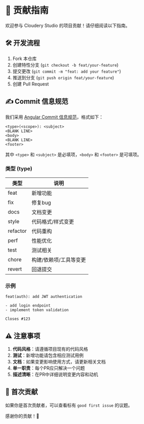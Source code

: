# 🤝 贡献指南

欢迎参与 Cloudery Studio 的项目贡献！请仔细阅读以下指南。

## 🛠 开发流程

1. Fork 本仓库
2. 创建特性分支 (`git checkout -b feat/your-feature`)
3. 提交更改 (`git commit -m "feat: add your feature"`)
4. 推送到分支 (`git push origin feat/your-feature`)
5. 创建 Pull Request

## ✍️ Commit 信息规范

我们采用 [Angular Commit 信息规范](https://github.com/angular/angular/blob/main/CONTRIBUTING.md#-commit-message-format)，格式如下：

```
<type>(<scope>): <subject>
<BLANK LINE>
<body>
<BLANK LINE>
<footer>
```

其中 ``<type>`` 和 ``<subject>`` 是必填项，``<body>`` 和 ``<footer>`` 是可填项。
### 类型 (type)

| 类型       | 说明                          |
|------------|-------------------------------|
| feat       | 新增功能                      |
| fix        | 修复bug                       |
| docs       | 文档变更                      |
| style      | 代码格式/样式变更             |
| refactor   | 代码重构                      |
| perf       | 性能优化                      |
| test       | 测试相关                      |
| chore      | 构建/依赖项/工具等变更        |
| revert     | 回退提交                      |

### 示例

```
feat(auth): add JWT authentication

- add login endpoint
- implement token validation

Closes #123
```

## ⚠️ 注意事项

1. **代码风格**：请遵循项目现有的代码风格
2. **测试**：新增功能请包含相应测试用例
3. **文档**：如果变更影响使用方式，请更新相关文档
4. **单一职责**：每个PR应只解决一个问题
5. **描述清晰**：在PR中详细说明变更内容和动机

## 🎯 首次贡献

如果你是首次贡献者，可以查看标有 `good first issue` 的议题。

感谢你的贡献！🎉
